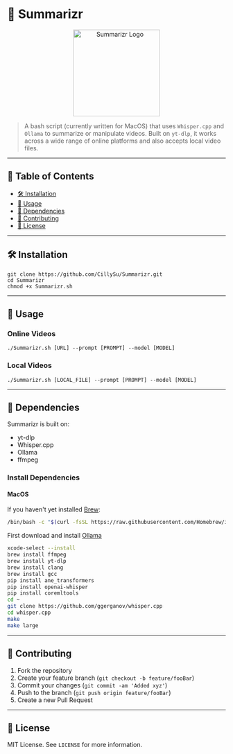 # 🎥 Summarizr

<div align="center">
  <img src="https://i.imgur.com/lQZlmVY.png" alt="Summarizr Logo" width="200"/>
</div>

> A bash script (currently written for MacOS) that uses `Whisper.cpp` and `Ollama` to summarize or manipulate videos. Built on `yt-dlp`, it works across a wide range of online platforms and also accepts local video files.

---

## 📝 Table of Contents
- [🛠 Installation](#-installation)
- [🚀 Usage](#-usage)
- [🔧 Dependencies](#-dependencies)
- [🤝 Contributing](#-contributing)
- [📜 License](#-license)

---

## 🛠 Installation

```
git clone https://github.com/CillySu/Summarizr.git
cd Summarizr
chmod +x Summarizr.sh
```

---

## 🚀 Usage

### Online Videos
```
./Summarizr.sh [URL] --prompt [PROMPT] --model [MODEL]
```

### Local Videos
```
./Summarizr.sh [LOCAL_FILE] --prompt [PROMPT] --model [MODEL]
```

---

## 🔧 Dependencies
Summarizr is built on:
- yt-dlp
- Whisper.cpp
- Ollama
- ffmpeg

### Install Dependencies

#### MacOS
If you haven't yet installed [Brew](https://brew.sh):
```bash
/bin/bash -c "$(curl -fsSL https://raw.githubusercontent.com/Homebrew/install/HEAD/install.sh)"
```

First download and install [Ollama](https://ollama.ai/)
```bash
xcode-select --install
brew install ffmpeg
brew install yt-dlp
brew install clang
brew install gcc
pip install ane_transformers
pip install openai-whisper
pip install coremltools
cd ~
git clone https://github.com/ggerganov/whisper.cpp
cd whisper.cpp
make
make large
```



---

## 🤝 Contributing

1. Fork the repository
2. Create your feature branch (`git checkout -b feature/fooBar`)
3. Commit your changes (`git commit -am 'Added xyz'`)
4. Push to the branch (`git push origin feature/fooBar`)
5. Create a new Pull Request

---

## 📜 License

MIT License. See `LICENSE` for more information.
